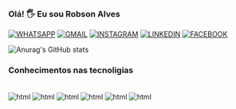 ### Olá! 🖐️ Eu sou Robson Alves

[![WHATSAPP](https://img.shields.io/badge/WhatsApp-25D366?style=for-the-badge&logo=whatsapp&logoColor=white)](www.youtube.com)
[![GMAIL](https://img.shields.io/badge/Gmail-D14836?style=for-the-badge&logo=gmail&logoColor=white)](https://www.gmail.com/)
[![INSTAGRAM](https://img.shields.io/badge/Instagram-E4405F?style=for-the-badge&logo=instagram&logoColor=white)](www.youtube.com)
[![LINKEDIN](https://img.shields.io/badge/LinkedIn-0077B5?style=for-the-badge&logo=linkedin&logoColor=white)](https://www.linkedin.com/in/robson-alves-060223233/)
[![FACEBOOK](https://img.shields.io/badge/Facebook-1877F2?style=for-the-badge&logo=facebook&logoColor=white)](https://www.facebook.com/robson.alves.988/)

![Anurag's GitHub stats](https://github-readme-stats.vercel.app/api?username=robnoobx&show_icons=true&theme=onedark)


<dark radical merko gruvbox tokyonight onedark cobalt synthwave highcontrast dracula>

### Conhecimentos nas tecnoligias
<div style="display: inline_block"><br/>
    <img align="center" alt="html" src="https://img.shields.io/badge/Eclipse-2C2255?style=for-the-badge&logo=eclipse&logoColor=white"/>
    <img align="center" alt="html" src="https://img.shields.io/badge/SQLite-07405E?style=for-the-badge&logo=sqlite&logoColor=white"/>
    <img align="center" alt="html" src="https://img.shields.io/badge/-selenium-%43B02A?style=for-the-badge&logo=selenium&logoColor=white"/>
    <img align="center" alt="html" src="https://img.shields.io/badge/React-20232A?style=for-the-badge&logo=react&logoColor=61DAFB"/>
    <img align="center" alt="html" src="https://img.shields.io/badge/Junit5-25A162?style=for-the-badge&logo=junit5&logoColor=white"/>
    <img align="center" alt="html" src="https://img.shields.io/badge/cucumber-%2323D96C.svg?&style=for-the-badge&logo=cucumber&logoColor=white"/>

